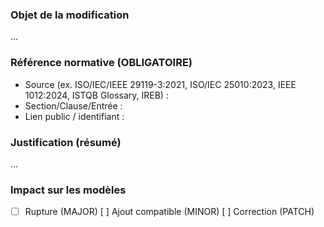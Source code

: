 ### Objet de la modification
...

### Référence normative (OBLIGATOIRE)
- Source (ex. ISO/IEC/IEEE 29119-3:2021, ISO/IEC 25010:2023, IEEE 1012:2024, ISTQB Glossary, IREB) :
- Section/Clause/Entrée :
- Lien public / identifiant :

### Justification (résumé)
...

### Impact sur les modèles
- [ ] Rupture (MAJOR)  [ ] Ajout compatible (MINOR)  [ ] Correction (PATCH)

